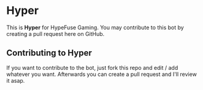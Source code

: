 # Hyper
This is **Hyper** for HypeFuse Gaming. You may contribute to this bot by creating a pull request here on GitHub.

## Contributing to Hyper
If you want to contribute to the bot, just fork this repo and edit / add whatever you want. Afterwards you can create a pull request and I'll review it asap.

